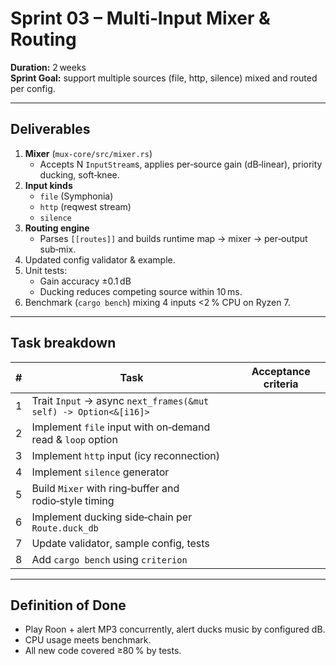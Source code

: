 # Sprint 03 – Multi‑Input Mixer & Routing
**Duration:** 2 weeks  
**Sprint Goal:** support multiple sources (file, http, silence) mixed and routed per config.

---

## Deliverables
1. **Mixer** (`mux-core/src/mixer.rs`)
   * Accepts N `InputStream`s, applies per‑source gain (dB‑linear), priority ducking, soft‑knee.
2. **Input kinds**
   * `file` (Symphonia)
   * `http` (reqwest stream)
   * `silence`
3. **Routing engine**
   * Parses `[[routes]]` and builds runtime map → mixer → per‑output sub‑mix.
4. Updated config validator & example.
5. Unit tests:
   * Gain accuracy ±0.1 dB
   * Ducking reduces competing source within 10 ms.
6. Benchmark (`cargo bench`) mixing 4 inputs <2 % CPU on Ryzen 7.

---

## Task breakdown
| # | Task | Acceptance criteria |
|---|------|---------------------|
| 1 | Trait `Input` → async `next_frames(&mut self) -> Option<&[i16]>` |
| 2 | Implement `file` input with on‑demand read & `loop` option |
| 3 | Implement `http` input (icy reconnection) |
| 4 | Implement `silence` generator |
| 5 | Build `Mixer` with ring‑buffer and rodio‑style timing |
| 6 | Implement ducking side‑chain per `Route.duck_db` |
| 7 | Update validator, sample config, tests |
| 8 | Add `cargo bench` using `criterion` |

---

## Definition of Done
* Play Roon + alert MP3 concurrently, alert ducks music by configured dB.
* CPU usage meets benchmark.
* All new code covered ≥80 % by tests.